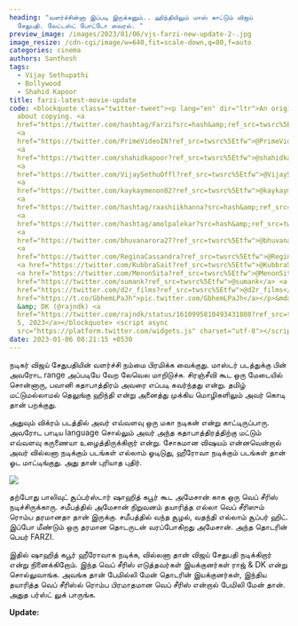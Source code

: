 ```yaml
---
heading: "வளர்ச்சின்னா இப்படி இருக்கனும்.. ஹிந்தியிலும் மாஸ் காட்டும் விஜய்
  சேதுபதி. லேட்டஸ்ட் போட்டோ வைரல். "
preview_image: /images/2023/01/06/vjs-farzi-new-update-2-.jpg
image_resize: /cdn-cgi/image/w=640,fit=scale-down,q=80,f=auto
categories: cinema
authors: Santhosh
tags:
  - Vijay Sethupathi
  - Bollywood
  - Shahid Kapoor
title: farzi-latest-movie-update
code: <blockquote class="twitter-tweet"><p lang="en" dir="ltr">An original story
  about copying. <a
  href="https://twitter.com/hashtag/Farzi?src=hash&amp;ref_src=twsrc%5Etfw">#Farzi</a>
  <a
  href="https://twitter.com/PrimeVideoIN?ref_src=twsrc%5Etfw">@PrimeVideoIN</a>
  <a
  href="https://twitter.com/shahidkapoor?ref_src=twsrc%5Etfw">@shahidkapoor</a>
  <a
  href="https://twitter.com/VijaySethuOffl?ref_src=twsrc%5Etfw">@VijaySethuOffl</a>
  <a
  href="https://twitter.com/kaykaymenon02?ref_src=twsrc%5Etfw">@kaykaymenon02</a>
  <a
  href="https://twitter.com/hashtag/raashiikhanna?src=hash&amp;ref_src=twsrc%5Etfw">#raashiikhanna</a>
  <a
  href="https://twitter.com/hashtag/amolpalekar?src=hash&amp;ref_src=twsrc%5Etfw">#amolpalekar</a>
  <a
  href="https://twitter.com/bhuvanarora27?ref_src=twsrc%5Etfw">@bhuvanarora27</a>
  <a
  href="https://twitter.com/ReginaCassandra?ref_src=twsrc%5Etfw">@ReginaCassandra</a>
  <a href="https://twitter.com/KubbraSait?ref_src=twsrc%5Etfw">@KubbraSait</a>
  <a href="https://twitter.com/MenonSita?ref_src=twsrc%5Etfw">@MenonSita</a> <a
  href="https://twitter.com/sumank?ref_src=twsrc%5Etfw">@sumank</a> <a
  href="https://twitter.com/d2r_films?ref_src=twsrc%5Etfw">@d2r_films</a> <a
  href="https://t.co/GbhemLPaJh">pic.twitter.com/GbhemLPaJh</a></p>&mdash; Raj
  &amp; DK (@rajndk) <a
  href="https://twitter.com/rajndk/status/1610995810493431808?ref_src=twsrc%5Etfw">January
  5, 2023</a></blockquote> <script async
  src="https://platform.twitter.com/widgets.js" charset="utf-8"></script>
date: 2023-01-06 08:21:15 +0530
---
```

நடிகர் விஜய் சேதுபதியின் வளர்ச்சி நம்மை பிரமிக்க வைக்குது. மாஸ்டர் படத்துக்கு பின் அவரோட range அப்படியே வேற லேவெல மாறிடுச்சு. சிரஞ்சீவி கூட ஒரு மேடையில் சொன்னாரு, பவானி கதாபாத்திரம் அவரை எப்படி கவர்ந்தது என்று. தமிழ் மட்டுமல்லாமல் தெலுங்கு ஹிந்தி என்று அனைத்து முக்கிய மொழிகளிலும் அவர் கொடி தான் பறக்குது.

அதுவும் விக்ரம் படத்தில் அவர் எவ்வளவு ஒரு மகா நடிகன் என்று காட்டிருப்பாரு. அவரோட பாடிய language சொல்லும் அவர் அந்த கதாபாத்திரத்திற்கு மட்டும் எவ்வளவு கருணையா உழைத்திருக்கிறார் என்று. சோகமான விஷயம் என்னவென்றால் அவர் வில்லனா நடிக்கும் படங்கள் எல்லாம் ஓடிடுது, ஹீரோவா நடிக்கும் படங்கள் தான் ஓட மாட்டிங்குது. அது தான் புரியாத புதிர்.

![](/images/2023/01/06/vjs-farzi-new-update-1-.jpg)

தற்போது பாலிவுட் சூப்பர்ஸ்டார் ஷாஹித் கபூர் கூட அமேசான் காக ஒரு வெப் சீரிஸ் நடிச்சிருக்காரு. சமீபத்தில் அமேசான் நிறுவனம் தயாரித்த எல்லா வெப் சீரிஸும் ரொம்ப தரமானதா தான் இருக்கு. சமீபத்தில் வந்த சூழல், வதந்தி எல்லாம் சூப்பர் ஹிட். இப்போ மீண்டும் ஒரு தரமான தொடருடன் வரப்போகிறது அமேசான். அந்த தொடரின் பெயர் FARZI.

இதில் ஷாஹித் கபூர் ஹீரோவாக நடிக்க, வில்லனா தான் விஜய் சேதுபதி நடிக்கிறார் என்று நினைக்கிறோம். இந்த வெப் சீரிஸ் எடுத்தவர்கள் இயக்குனர்கள் ராஜ் & DK என்று சொல்லுவாங்க. அவங்க தான் பேமில்லி மேன் தொடரின் இயக்குனர்கள், இந்திய தயாரித்த வெப் சீரிஸ்ல் ரொம்ப பிரமாதமான வெப் சீரிஸ் என்றால் பேமிலி மேன் தான். அதுத பர்ஸ்ட் லுக் பாருங்க. 

**U﻿pdate:**